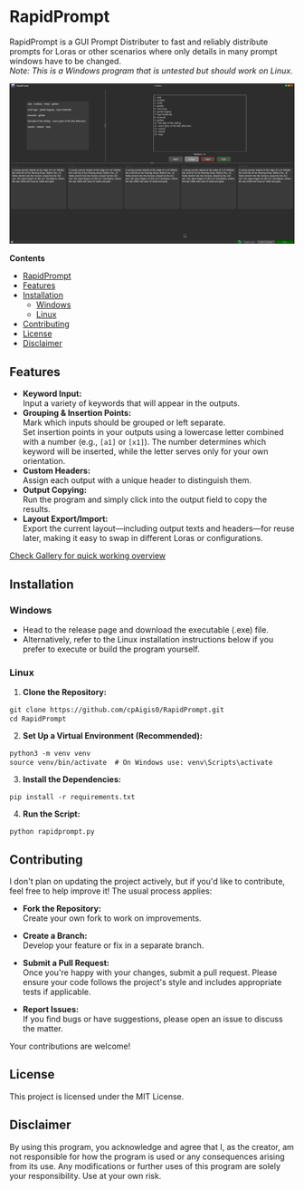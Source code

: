 # RapidPrompt

RapidPrompt is a GUI Prompt Distributer to fast and reliably distribute prompts for Loras or other scenarios where only details in many prompt windows have to be changed.  
*Note: This is a Windows program that is untested but should work on Linux.*

![Fill Outputs](./gallery/04FillOutputs.png)

**Contents**
- [RapidPrompt](#rapidprompt)
- [Features](#features)
- [Installation](#installation)
  - [Windows](#windows)
  - [Linux](#linux)
- [Contributing](#contributing)
- [License](#license)
- [Disclaimer](#disclaimer)

## Features

- **Keyword Input:**  
  Input a variety of keywords that will appear in the outputs.  
- **Grouping & Insertion Points:**  
  Mark which inputs should be grouped or left separate.  
  Set insertion points in your outputs using a lowercase letter combined with a number (e.g., `[a1]` or `[x1]`). The number determines which keyword will be inserted, while the letter serves only for your own orientation.  
- **Custom Headers:**  
  Assign each output with a unique header to distinguish them.  
- **Output Copying:**  
  Run the program and simply click into the output field to copy the results.  
- **Layout Export/Import:**  
  Export the current layout—including output texts and headers—for reuse later, making it easy to swap in different Loras or configurations.

[Check Gallery for quick working overview](./gallery/01InputThenMark.png)

## Installation

### Windows

- Head to the release page and download the executable (.exe) file.
- Alternatively, refer to the Linux installation instructions below if you prefer to execute or build the program yourself.

### Linux

1. **Clone the Repository:**
```
git clone https://github.com/cpAigis0/RapidPrompt.git
cd RapidPrompt
```

2. **Set Up a Virtual Environment (Recommended):**
```
python3 -m venv venv
source venv/bin/activate  # On Windows use: venv\Scripts\activate
```

3. **Install the Dependencies:**
```
pip install -r requirements.txt
```

4. **Run the Script:**
```
python rapidprompt.py
```

## Contributing

I don't plan on updating the project actively, but if you'd like to contribute, feel free to help improve it! The usual process applies:

- **Fork the Repository:**  
  Create your own fork to work on improvements.

- **Create a Branch:**  
  Develop your feature or fix in a separate branch.

- **Submit a Pull Request:**  
  Once you're happy with your changes, submit a pull request. Please ensure your code follows the project's style and includes appropriate tests if applicable.

- **Report Issues:**  
  If you find bugs or have suggestions, please open an issue to discuss the matter.

Your contributions are welcome!

## License

This project is licensed under the MIT License.

## Disclaimer

By using this program, you acknowledge and agree that I, as the creator, am not responsible for how the program is used or any consequences arising from its use. Any modifications or further uses of this program are solely your responsibility. Use at your own risk.
